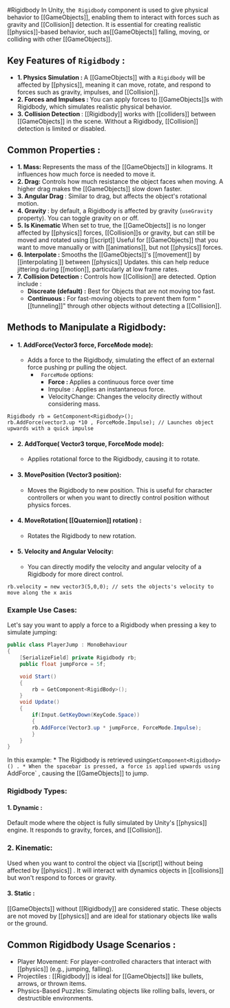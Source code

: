 #Rigidbody 
In Unity, the` Rigidbody` component is used to give physical behavior to [[GameObjects]], enabling them to interact with forces such as gravity and [[Collision]] detection. It is essential for creating realistic [[physics]]-based behavior, such as[[GameObjects]] falling, moving, or colliding with other [[GameObjects]].

## Key Features of `Rigidbody` :
 * <b> 1. Physics Simulation : </b> A [[GameObjects]] with a `Rigidbody` will be affected by [[physics]], meaning it can move, rotate, and respond to forces such as gravity, impulses, and [[Collision]].
 *  <b> 2. Forces and Impulses : </b> You can apply forces to [[GameObjects]]s with Rigidbody,  which simulates realistic physical behavior.
 *  <b> 3. Collision Detection </b> : [[Rigidbody]] works with [[colliders]] between [[GameObjects]] in the scene. Without a Rigidbody, [[Collision]] detection is limited or disabled.
## Common Properties :
* <b> 1. Mass: </b>  Represents the mass of the [[GameObjects]] in kilograms. It influences how much force is needed to move it.
* <b> 2. Drag: </b> Controls how much resistance the object faces when moving. A higher drag makes the [[GameObjects]] slow down faster.
* <b> 3.  Angular Drag </b> : Similar to drag, but affects the object's rotational motion.
* <b> 4. Gravity </b>: by default, a Rigidbody is affected by gravity (`useGravity` property). You can toggle gravity on or off.
* <b> 5. Is Kinematic </b> When set to true, the [[GameObjects]] is no longer affected by [[physics]] forces, [[Collision]]s or gravity, but can still be moved and rotated using [[script]] Useful for [[GameObjects]] that you want to move manually or with [[animations]], but not [[physics]] forces.
* <b> 6. Interpolate : </b> Smooths the [[GameObjects]]'s [[movement]] by [[interpolating ]] between [[physics]] Updates. this can help reduce jittering during [[motion]], particularly at low frame rates.
* <b> 7. Collision Detection : </b> Controls how [[Collision]] are detected. Option include :
	* <b> Discreate (default) :</b> Best for Objects that are not moving too fast.
	* <b>Continuous :</b> For fast-moving objects to prevent them form "[[tunneling]]" through other objects without detecting a [[Collision]].
## Methods to Manipulate a Rigidbody:
* #### 1. AddForce(Vector3 force, ForceMode mode):   
	* Adds a force to the Rigidbody, simulating the effect of an external force pushing pr pulling the object.
		*  ` ForceMode` options:
			* <b> Force : </b> Applies a continuous force over time
			*  Impulse : Applies an instantaneous force.
			*  VelocityChange: Changes the velocity directly without considering mass.
```Csharp
Rigidbody rb = GetComponent<Rigidbody>();
rb.AddForce(vector3.up *10 , ForceMode.Impulse); // Launches object upwards with a quick impulse
```
* #### 2. AddTorque( Vector3 torque, ForceMode mode): 
	*  Applies rotational force to the Rigidbody, causing it to rotate.
* #### 3. MovePosition (Vector3 position):  
	* Moves the Rigidbody to new position. This is useful for character controllers or when you want to directly control position without physics forces.
* #### 4. MoveRotation( [[Quaternion]] rotation) : 
	*  Rotates the Rigidbody to new rotation.
* #### 5. Velocity and Angular Velocity:
	* You can directly modify the velocity and angular velocity of a Rigidbody for more direct control.
```Csharp
rb.velocity = new vector3(5,0,0); // sets the objects's velocity to move along the x axis
```
### Example Use Cases:
Let's say you want to apply a force to a Rigidbody when pressing a key to simulate jumping:
```csharp
public class PlayerJump : MonoBehaviour
{
	[SerializeField] private Rigidbody rb;
	public float jumpForce = 5f;

	void Start()
	{
		rb = GetComponent<RigidBody>();
	}
	void Update()
	{
		if(Input.GetKeyDown(KeyCode.Space))
		{
		rb.AddForce(Vector3.up * jumpForce, ForceMode.Impulse);
		}
	}
}
```
In this example:
	* The Rigidbody is retrieved using`GetComponent<Rigidbody>() .
	* When the spacebar is pressed, a force is applied upwards using `AddForce` , causing the [[GameObjects]] to jump.
### Rigidbody Types:
#### 1. Dynamic : 
Default mode where the object is fully simulated by Unity's [[physics]] engine. It responds to gravity, forces, and [[Collision]].
### 2. Kinematic: 
Used when you want to control the object via [[script]] without being affected by [[physics]] . It will interact with dynamics objects in [[collisions]] but won't respond to forces or gravity.
#### 3. Static : 
[[GameObjects]] without [[Rigidbody]] are considered static. These objects are not moved by [[physics]] and are ideal for stationary objects like walls or the ground.

## Common Rigidbody Usage Scenarios :
* Player Movement: For player-controlled characters that interact with [[physics]] (e.g., jumping, falling).
* Projectiles : [[Rigidbody]] is ideal for [[GameObjects]] like bullets, arrows, or thrown items.
* Physics-Based Puzzles: Simulating objects like rolling balls, levers, or destructible environments.
 